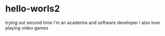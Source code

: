 # hello-worls2
trying out second time
i'm an academia and software developer
i also love playing video games
